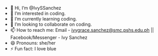 - 👋 Hi, I’m @IvySSanchez
- 👀 I’m interested in coding.
- 🌱 I’m currently learning coding.
- 💞️ I’m looking to collaborate on coding.
- 📫 How to reach me: Email - ivygrace.sanchez@smc.pshs.edu.ph || Facebook/Messenger - Ivy Sanchez
- 😄 Pronouns: she/her
- ⚡ Fun fact: I love blue

<!---
IvySSanchez/IvySSanchez is a ✨ special ✨ repository because its `README.md` (this file) appears on your GitHub profile.
You can click the Preview link to take a look at your changes.
--->
